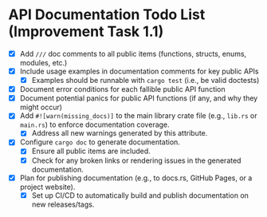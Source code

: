 # API Documentation Todo List (Improvement Task 1.1)

- [x] Add `///` doc comments to all public items (functions, structs, enums, modules, etc.)
- [x] Include usage examples in documentation comments for key public APIs
    - [x] Examples should be runnable with `cargo test` (i.e., be valid doctests)
- [x] Document error conditions for each fallible public API function
- [x] Document potential panics for public API functions (if any, and why they might occur)
- [x] Add `#![warn(missing_docs)]` to the main library crate file (e.g., `lib.rs` or `main.rs`) to enforce documentation coverage.
    - [x] Address all new warnings generated by this attribute.
- [x] Configure `cargo doc` to generate documentation.
    - [x] Ensure all public items are included.
    - [x] Check for any broken links or rendering issues in the generated documentation.
- [x] Plan for publishing documentation (e.g., to docs.rs, GitHub Pages, or a project website).
    - [x] Set up CI/CD to automatically build and publish documentation on new releases/tags.
